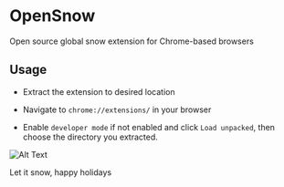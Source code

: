 # OpenSnow
Open source global snow extension for Chrome-based browsers


Usage
----------------------
- Extract the extension to desired location

- Navigate to `chrome://extensions/` in your browser

- Enable `developer mode` if not enabled and click `Load unpacked`, then choose the directory you extracted.

![Alt Text](https://image.prntscr.com/image/yOkBsQOiSo_yfHCSrpgFIA.png)

Let it snow, happy holidays

